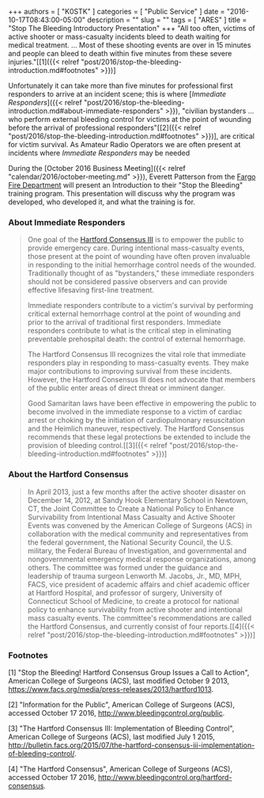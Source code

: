 +++
authors = [ "K0STK" ]
categories = [ "Public Service" ]
date = "2016-10-17T08:43:00-05:00"
description = ""
slug = ""
tags = [ "ARES" ]
title = "Stop The Bleeding Introductory Presentation"
+++
"All too often, victims of active shooter or mass-casualty incidents bleed to
death waiting for medical treatment. ... Most of these shooting events
are over in 15 minutes and people can bleed to death within five minutes
from these severe injuries."[[1]({{< relref "post/2016/stop-the-bleeding-introduction.md#footnotes" >}})]

Unfortunately it can take more than five minutes for professional first
responders to arrive at an incident scene; this is where [*Immediate
Responders*]({{< relref "post/2016/stop-the-bleeding-introduction.md#about-immediate-responders" >}}), "civilian bystanders ... who perform external bleeding
control for victims at the point of wounding before the arrival of
professional responders"[[2]({{< relref "post/2016/stop-the-bleeding-introduction.md#footnotes" >}})], are critical for victim survival.
As Amateur Radio Operators we are often present at incidents where 
*Immediate Responders* may be needed
<!--more-->
During the
[October 2016 Business Meeting]({{< relref "calendar/2016/october-meeting.md" >}}),
Everett Patterson from the
[Fargo Fire Department](http://www.cityoffargo.com/CityInfo/Departments/Fire/)
will present an Introduction to their "Stop the Bleeding" training
program. This presentation will discuss why the program was developed, who
developed it, and what the training is for.

### About Immediate Responders

>One goal of the [Hartford Consensus III](http://bulletin.facs.org/2015/07/the-hartford-consensus-iii-implementation-of-bleeding-control/)
>is to empower the public to provide
>emergency care. During intentional mass-casualty events, those present at the
>point of wounding have often proven invaluable in responding to the initial
>hemorrhage control needs of the wounded. Traditionally thought of as
>"bystanders," these immediate responders should not be considered
>passive observers and can provide effective lifesaving first-line treatment.
>
>Immediate responders contribute to a victim's survival by performing
>critical external hemorrhage control at the point of wounding and prior to the
>arrival of traditional first responders. Immediate responders contribute to
>what is the critical step in eliminating preventable prehospital death: the
>control of external hemorrhage.
>
>The Hartford Consensus III recognizes the vital role that immediate responders
>play in responding to mass-casualty events. They make major contributions to
>improving survival from these incidents. However, the Hartford Consensus III
>does not advocate that members of the public enter areas of direct threat or
>imminent danger.
>
>Good Samaritan laws have been effective in empowering the public to become
>involved in the immediate response to a victim of cardiac arrest or choking by
>the initiation of cardiopulmonary resuscitation and the Heimlich maneuver,
>respectively. The Hartford Consensus recommends that these legal protections
>be extended to include the provision of bleeding control.[[3]({{< relref "post/2016/stop-the-bleeding-introduction.md#footnotes" >}})]

### About the Hartford Consensus

>In April 2013, just a few months after  the active shooter disaster on
>December 14, 2012, at Sandy Hook Elementary School in Newtown, CT, the Joint
>Committee to Create a National Policy to Enhance Survivability from
>Intentional Mass Casualty and Active Shooter Events was convened by the
>American College of Surgeons (ACS) in collaboration with the medical
>community and representatives from the federal government, the National
>Security Council, the U.S. military, the Federal Bureau of Investigation, and
>governmental and nongovernmental emergency medical response organizations,
>among others. The committee was formed under the guidance and leadership of
>trauma surgeon Lenworth M. Jacobs, Jr., MD, MPH, FACS, vice president of
>academic affairs and chief academic officer at Hartford Hospital, and
>professor of surgery, University of Connecticut School of Medicine, to create
>a protocol for national policy to enhance survivability from active shooter
>and intentional mass casualty events. The committee's recommendations are
>called the Hartford Consensus, and currently consist of four
>reports.[[4]({{< relref "post/2016/stop-the-bleeding-introduction.md#footnotes" >}})]

### Footnotes

[1] "Stop the Bleeding! Hartford Consensus Group Issues a Call to Action",
American College of Surgeons (ACS), last modified October 9 2013,
https://www.facs.org/media/press-releases/2013/hartford1013.

[2] "Information for the Public", American College of Surgeons (ACS), accessed
October 17 2016, http://www.bleedingcontrol.org/public.

[3] "The Hartford Consensus III: Implementation of Bleeding Control",
American College of Surgeons (ACS), last modified July 1 2015,
http://bulletin.facs.org/2015/07/the-hartford-consensus-iii-implementation-of-bleeding-control/.

[4] "The Hartford Consensus", American College of Surgeons (ACS), accessed
October 17 2016, http://www.bleedingcontrol.org/hartford-consensus.
